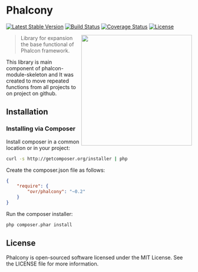 Phalcony
========
[![Latest Stable Version](https://poser.pugx.org/ovr/phalcony/v/stable.svg)](https://packagist.org/packages/ovr/phalcony)
[![Build Status](https://travis-ci.org/ovr/phalcony.png?branch=master)](https://travis-ci.org/ovr/phalcony)
[![Coverage Status](https://coveralls.io/repos/ovr/phalcony/badge.png?branch=master)](https://coveralls.io/r/ovr/phalcony?branch=master)
[![License](https://poser.pugx.org/ovr/phalcony/license.svg)](https://packagist.org/packages/ovr/phalcony)

<img align="right" height="300" src="http://dmtry.me/img/logos/phalcony.svg">

> Library for expansion the base functional of Phalcon framework.

This library is main component of phalcon-module-skeleton and It was created to move repeated functions from all projects to on project on github.

## Installation

### Installing via Composer

Install composer in a common location or in your project:

```bash
curl -s http://getcomposer.org/installer | php
```

Create the composer.json file as follows:

```json
{
    "require": {
        "ovr/phalcony": "~0.2"
    }
}
```

Run the composer installer:

```bash
php composer.phar install
```

License
-------

Phalcony is open-sourced software licensed under the MIT License. See the LICENSE file for more information.
